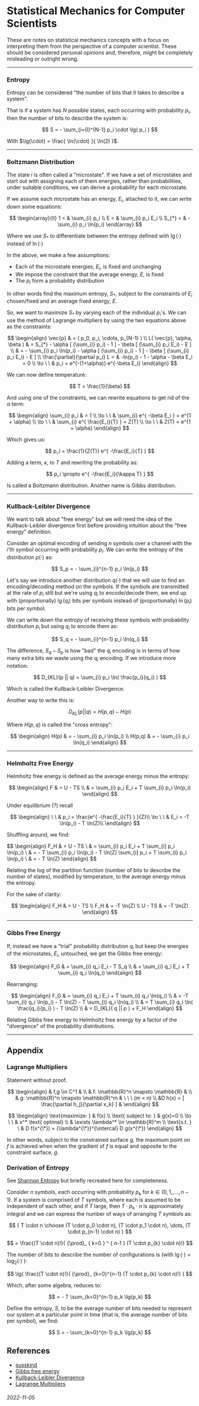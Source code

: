 Statistical Mechanics for Computer Scientists
===

These are notes on statistical mechanics concepts with a focus
on interpreting them from the perspective of a computer scientist.
These should be considered personal opinions and, therefore, might
be completely misleading or outright wrong.

---

### Entropy

Entropy can be considered "the number of bits that it takes to describe a system".

That is if a system has $N$ possible states, each occurring with probability $p_i$, then
the number of bits to describe the system is:

$$
S = - \sum_{i=0}^{N-1} p_i \cdot \lg( p_i )
$$

With $\lg(\cdot) = \frac{ \ln(\cdot) }{ \ln(2) }$.

---

### Boltzmann Distribution

The state $i$ is often called a "microstate".
If we have a set of microstates and start out with assigning each
of them energies, rather than probabilities, under suitable conditions,
we can derive a probability for each microstate.

If we assume each microstate has an energy, $E_i$, attached to it, we can
write down some equations:

$$
\begin{array}{ll}
1 = & \sum_{i} p_i \\
E = & \sum_{i} p_i E_i \\
S_{*} = & - \sum_{i} p_i \ln(p_i)
\end{array}
$$

Where we use $S_{*}$ to differentiate between the entropy defined with $\lg(\cdot)$ instead of $\ln(\cdot)$

In the above, we make a few assumptions:

* Each of the microstate energies, $E_i$, is fixed and unchanging
* We impose the constraint that the average energy, $E$, is fixed
* The $p_i$ form a probability distribution

In other words find the maximum entropy, $S_{*}$, subject to the constraints
of $E_i$ chosen/fixed and an average fixed energy, $E$.

So, we want to maximize $S_{*}$ by varying each of the individual $p_i$'s.
We can use the method of Lagrange multipliers by using the two equations above as the constraints:

$$
\begin{align}
\vec{p} & = ( p_0, p_i, \cdots, p_{N-1} ) \\
L( \vec{p}, \alpha, \beta ) & = S_{*} - \alpha [ (\sum_{i} p_i) - 1 ] - \beta [ (\sum_{i} p_i E_i) - E ] \\
 & = - \sum_{i} p_i \ln(p_i) - \alpha [ (\sum_{i} p_i) - 1 ] - \beta [ (\sum_{i} p_i E_i) - E ] \\
\frac{\partial}{\partial p_i} L = & -ln(p_i) - 1 - \alpha - \beta E_i = 0 \\
\to \ \ & p_i = e^{-(1+\alpha)} e^{-\beta E_i}
\end{align}
$$

We can now define temperature:

$$
T = \frac{1}{\beta}
$$

And using one of the constraints, we can rewrite equations to get rid of the $\alpha$ term:

$$
\begin{align}
\sum_{i} p_i & = 1  \\
\to \ \ & \sum_{i} e^{ -\beta E_i } = e^{1 + \alpha} \\
\to \ \ & \sum_{i} e^{ \frac{E_i}{T} } = Z(T) \\
\to \ \ & Z(T) = e^{1 + \alpha}
\end{align}
$$

Which gives us:

$$
p_i = \frac{1}{Z(T)} e^{ -\frac{E_i}{T} }
$$

Adding a term,  $\kappa$, to $T$ and rewriting the probability as:

$$
p_i \propto e^{ -\frac{E_i}{\kappa T} }
$$

Is called a Boltzmann distribution.
Another name is Gibbs distribution.

---

### Kullback-Leibler Divergence

We want to talk about "free energy" but we will need the idea of
the Kullback-Leibler divergence first before providing intuition about the "free energy"
definition.

Consider an optimal encoding of sending $n$ symbols over a channel with the $i$'th symbol
occurring with probability $p_i$.
We can write the entropy of the distribution $p(\cdot)$ as:

$$
S_p = - \sum_{i}^{n-1} p_i \ln(p_i)
$$

Let's say we introduce another distribution $q(\cdot)$ that we will use to find an encoding/decoding
method on the symbols.
If the symbols are transmitted at the rate of $p_i$ still but we're using $q_i$ to encode/decode them,
we end up with (proportionally) $\lg(q_i)$ bits per symbols instead of (proportionally) $\ln(p_i)$
bits per symbol.

We can write down the entropy of receiving these symbols with probability distribution $p_i$ but
using $q_i$ to encode them as:

$$
S_q = - \sum_{i}^{n-1} p_i \ln(q_i)
$$

The difference, $S_q - S_p$ is
how "bad" the $q_i$ encoding is in terms of how many extra bits we waste using the $q_i$ encoding.
If we introduce more notation:

$$
D_{KL}(p || q) = \sum_{i} p_i \ln( \frac{p_i}{q_i} )
$$

Which is called the Kullback-Leibler Divergence.

Another way to write this is:

$$
D_{KL}(p || q) = H(p,q) - H(p)
$$

Where $H(p,q)$ is called the "cross entropy":

$$
\begin{align}
H(p) & = - \sum_{i} p_i \ln(p_i) \\
H(p,q) & = - \sum_{i} p_i \ln(q_i)
\end{align}
$$

---

### Helmholtz Free Energy

Helmholtz free energy is defined as the average energy minus the entropy:

$$
\begin{align}
F & = U - TS \\
 & = \sum_{i} p_i E_i + T \sum_{i} p_i \ln(p_i)
\end{align}
$$

Under equilibrium (?) recall

$$
\begin{align}
\ \ & p_i  = \frac{e^{ -\frac{E_i}{T} } }{Z}\\
\to \ \ & E_i  = -T \ln(p_i) - T \ln(Z)\\
\end{align}
$$

Shuffling around, we find:

$$
\begin{align}
F_H & = U - TS \\
  & = \sum_{i} p_i E_i + T \sum_{i] p_i \ln(p_i) \\
  & = - T \sum_{i} p_i \ln(p_i) - T \ln(Z) \sum_{i} p_i + T \sum_{i} p_i \ln(p_i) \\
  & = - T \ln(Z)
\end{align}
$$

Relating the log of the partition function (number of bits to describe the number of states),
modified by temperature, to the average energy minus the entropy.

For the sake of clarity:

$$
\begin{align}
F_H & = U - TS \\
F_H & = -T \ln(Z) \\
U - TS & = -T \ln(Z) 
\end{align}
$$

---

### Gibbs Free Energy

If, instead we have a "trial" probability distribution $q_i$ but keep the energies of the microstates, $E_i$,
untouched, we get the Gibbs free energy:

$$
\begin{align}
F_G & = \sum_{i} q_i E_i - T S_q \\
 & = \sum_{i} q_i E_i + T \sum_{i} q_i \ln(q_i)
\end{align}
$$

Rearranging:

$$
\begin{align}
 F_G & = \sum_{i} q_i E_i + T \sum_{i} q_i \ln(q_i) \\
 & = -T \sum_{i} q_i \ln(p_i) - T \ln(Z) - T \sum_{i} q_i \ln(q_i) \\
 & = T \sum_{i} q_i \ln( \frac{q_i}{p_i} ) - T \ln(Z) \\
 & = D_{KL}( q || p ) + F_H
\end{align}
$$

Relating Gibbs free energy to Helmholtz free energy by a factor of
the "divergence" of the probability distributions.

---

Appendix
---

### Lagrange Multipliers

Statement without proof.


$$
\begin{align}
& f,g \in C^1 & \\
& f:  \mathbb{R}^n   \mapsto \mathbb{R} & \\
& g: \mathbb{R}^n  \mapsto \mathbb{R}^m & \ \ \ (m < n) \\ 
&D h(x) = [ \frac{\partial h_j}{\partial x_k} ] &
\end{align}
$$

$$
\begin{align}
\text{maximize: } & f(x) \\
\text{ subject to: } & g(x)=0 \\
\to \ \  &  x^* \text{ optimal} \\
& \exists \lambda^* \in \mathbb{R}^m \\
\text{s.t. } \  & D f(x^{\*}) = {\lambda^{\*}}^{\intercal} D g(x^{\*})
\end{align}
$$

In other words, subject to the constrained surface $g$, the maximum point on $f$ is achieved when when
the gradient of $f$ is equal and opposite to the constraint surface, $g$.

### Derivation of Entropy

See [Shannon Entropy](./Shannon-Entropy.html) but briefly recreated here for completeness.

Consider $n$ symbols, each occurring with probability $p_k$ for $k \in (0,1,, \dots , n-1)$.
If a system is comprised of $T$ symbols, where each is assumed to be independent of each other,
and if $T$ large, then $T \cdot p_k \cdot n$ is approximately integral and we can express
the number of ways of arranging $T$ symbols as:

$$ { T \cdot n \choose (T \cdot p_0 \cdot n), (T \cdot p_1 \cdot n), \dots, (T \cdot p_{n-1} \cdot n) } $$

$$ = \frac{(T \cdot n)!}{ {\prod}_ { k=0 } ^ { n-1 } (T \cdot p_{k} \cdot n)!} $$

The number of bits to describe the number of configurations is (with $\lg(\cdot) = \log_2(\cdot)$ ):

$$ \lg( \frac{(T \cdot n)!}{ {\prod}_ {k=0}^{n-1} (T \cdot p_{k} \cdot n)!} ) $$

Which, after some algebra, reduces to:

$$ = - T \sum_{k=0}^{n-1} p_k \lg(p_k) $$

Define the entropy, $S$, to be the average number of bits needed to represent our system at a particular
point in time (that is, the average number of bits per symbol), we find:

$$ S = - \sum_{k=0}^{n-1} p_k \lg(p_k) $$




References
---


* [susskind](https://www.youtube.com/watch?v=rhFkYjaM5kE&list=PL_IkS0viawhr3HcKH607rXbVqy28W_gB7&index=4)
* [Gibbs free energy](https://en.wikipedia.org/wiki/Gibbs_free_energy)
* [Kullback-Leibler Divergence](https://en.wikipedia.org/wiki/Kullback%E2%80%93Leibler_divergence)
* [Lagrange Multipliers](https://en.wikipedia.org/wiki/Lagrange_multiplier)

###### 2022-11-05
